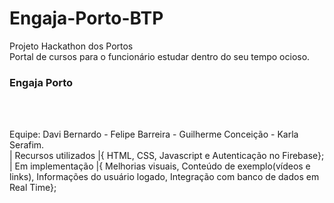 # Engaja-Porto-BTP

Projeto Hackathon dos Portos
<br>
Portal de cursos para o funcionário estudar dentro do seu tempo ocioso.
<br>
<href src="davidtheblane.github.io/Engaja-Porto-BTP/"><h3>Engaja Porto</h3></href> <br><br>

Equipe:
Davi Bernardo -
Felipe Barreira -
Guilherme Conceição -
Karla Serafim.
<br>
| Recursos utilizados |{
HTML, CSS, Javascript e Autenticação no Firebase};
<br>
| Em implementação |{
Melhorias visuais, 
Conteúdo de exemplo(vídeos e links), 
Informações do usuário logado, 
Integração com banco de dados em Real Time};
